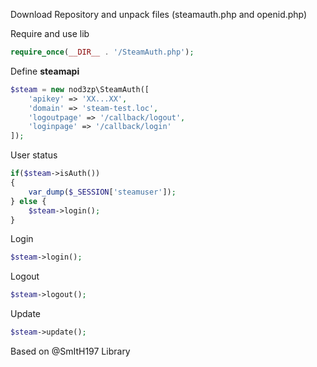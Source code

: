 Download Repository and unpack files (steamauth.php and openid.php)

Require and use lib

```php
require_once(__DIR__ . '/SteamAuth.php');
```

Define **steamapi**
```php
$steam = new nod3zp\SteamAuth([
    'apikey' => 'XX...XX',
    'domain' => 'steam-test.loc',
    'logoutpage' => '/callback/logout',
    'loginpage' => '/callback/login'
]);
```

User status
```php
if($steam->isAuth())
{
    var_dump($_SESSION['steamuser']);
} else {
    $steam->login();
}
```

Login
```php
$steam->login();
```

Logout
```php
$steam->logout();
```

Update
```php
$steam->update();
```
Based on @SmItH197 Library
